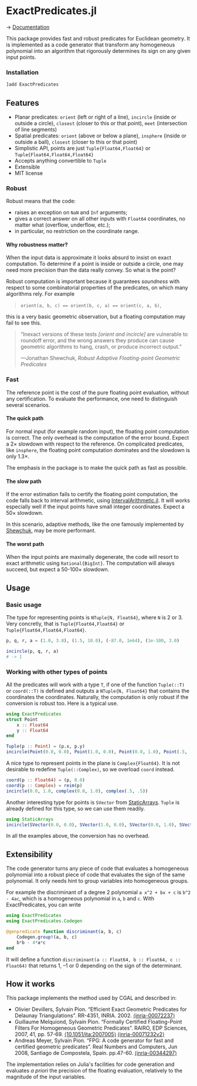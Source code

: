 # ExactPredicates.jl

→ [Documentation](https://lairez.github.io/ExactPredicates.jl/)

This package provides fast and robust predicates for Euclidean geometry. It is
implemented as a code generator that transform any homogeneous polynomial into
an algorithm that rigorously determines its sign on any given input points.

### Installation

```julia
]add ExactPredicates
```

## Features

* Planar predicates: `orient` (left or right of a line), `incircle` (inside or
  outside a circle), `closest` (closer to this or that point), `meet` (intersection of line segments)
* Spatial predicates: `orient` (above or below a plane), `insphere` (inside or
  outside a ball), `closest` (closer to this or that point)
* Simplistic API, points are just `Tuple{Float64,Float64}` or `Tuple{Float64,Float64,Float64}`
* Accepts anything convertible to `Tuple`
* Extensible
* MIT license


### Robust

Robust means that the code:

- raises an exception on `NaN` and `Inf` arguments;
- gives a correct answer on all other inputs with `Float64` coordinates, no matter what (overflow, underflow, etc.);
- in particular, no restriction on the coordinate range.


#### Why robustness matter?

When the input data is approximate it looks absurd to insist on exact
computation. To determine if a point is inside or outside a circle, one may need
more precision than the data really convey. So what is the point?

Robust computation is important because it guarantees *soundness* with respect
to some combinatorial properties of the predicates, on which many algorithms
rely. For example
> `orient(a, b, c) == orient(b, c, a) == orient(c, a, b)`,

this
is a very basic geometric observation, but a floating computation may fail to
see this.


> “Inexact versions of these tests *[orient and incircle]* are vulnerable to roundoff error, and the wrong
> answers they produce can cause geometric algorithms to hang, crash, or produce
> incorrect output.”
>
> —Jonathan Shewchuk, *Robust Adaptive Floating-point Geometric Predicates*

### Fast

The reference point is the cost of the pure floating point evaluation, without any certification.
To evaluate the performance, one need to distinguish several scenarios.

#### The quick path

For normal input (for example random input), the floating point computation is
correct. The only overhead is the computation of the error bound. Expect a 2×
slowdown with respect to the reference. On complicated predicates, like
`insphere`, the floating point computation dominates and the slowdown is only
1.3×.

The emphasis in the package is to make the quick path as fast as possible.

#### The slow path

If the error estimation fails to certify the floating point computation, the
code falls back to interval arithmetic, using [IntervalArithmetic.jl](https://github.com/JuliaIntervals/IntervalArithmetic.jl). It will works especially well if the input points have small integer coordinates.
Expect a 50× slowdown.

In this scenario, adaptive methods, like the one famously implemented by [Shewchuk](https://www.cs.cmu.edu/~quake/robust.html), may be more performant.

#### The worst path

When the input points are maximally degenerate, the code will resort to exact arithmetic using `Rational{BigInt}`.
The computation will always succeed, but expect a 50-100× slowdown.


## Usage

### Basic usage 

The type for representing points is `NTuple{N, Float64}`, where `N` is 2 or 3. Very concretly, that is `Tuple{Float64,Float64}` or `Tuple{Float64,Float64,Float64}`.

```julia
p, q, r, a = (1.0, 3.0), (1.5, 10.0), (-87.0, 1e64), (1e-100, 3.0)

incircle(p, q, r, a)
# -> 1
```

### Working with other types of points

All the predicates will work with a type `T`, if one of the function `Tuple(::T)` or
`coord(::T)` is defined and outputs a `NTuple{N, Float64}` that contains the coordinates the
coordinates. Naturally, the computation is only robust if the conversion is robust too.
Here is a typical use.

```julia
using ExactPredicates
struct Point
    x :: Float64
    y :: Float64
end

Tuple(p :: Point) = (p.x, p.y)
incircle(Point(0.0, 0.0), Point(1.0, 0.0), Point(0.0, 1.0), Point(.5, .5))
```

A nice type to represent points in the plane is `Complex{Float64}`.
It is not desirable to redefine `Tuple(::Complex)`, so we overload `coord` instead.

```julia
coord(p :: Float64) = (p, 0.0)
coord(p :: Complex) = reim(p)
incircle(0.0, 1.0, complex(0.0, 1.0), complex(.5, .5))
```

Another interesting type for points is `SVector` from [StaticArrays](https://github.com/JuliaArrays/StaticArrays.jl).
`Tuple` is already defined for this type, so we can use them readily.

```julia
using StaticArrays
incircle(SVector(0.0, 0.0), SVector(1.0, 0.0), SVector(0.0, 1.0), SVector(.5, .5))
```

In all the examples above, the conversion has no overhead.

## Extensibility

The code generator turns any piece of code that evaluates a homogeneous polynomial
into a robust piece of code that evaluates the sign of the same polynomial.
It only needs hint to group variables into homogeneous groups.

For example the discriminant of a degree 2 polynomial ``a x^2 + bx + c`` is ``b^2 - 4ac``, which is a homogeneous polynomial in ``a``, ``b`` and ``c``.
With ExactPredicates, you can write

```julia
using ExactPredicates
using ExactPredicates.Codegen

@genpredicate function discriminant(a, b, c)
    Codegen.group!(a, b, c)
    b*b - 4*a*c
end
```

It will define a function `discriminant(a :: Float64, b :: Float64, c :: Float64)` that returns 1, –1 or 0 depending on the sign of the determinant.


## How it works

This package implements the method used by CGAL and described in:

* Olivier Devillers, Sylvain Pion. “Efficient Exact Geometric Predicates for Delaunay Triangulations”. RR-4351, INRIA. 2002. [⟨inria-00072237⟩](https://hal.inria.fr/inria-00072237)
* Guillaume Melquiond, Sylvain Pion. “Formally Certified Floating-Point Filters For Homogeneous Geometric Predicates”. RAIRO, EDP Sciences, 2007, 41, pp. 57-69. [⟨10.1051/ita:2007005⟩](https://dx.doi.org/10.1051/ita:2007005) [⟨inria-00071232v2⟩](https://hal.inria.fr/inria-00071232)
* Andreas Meyer, Sylvain Pion. “FPG: A code generator for fast and certified geometric predicates”. Real Numbers and Computers, Jun 2008, Santiago de Compostela, Spain. pp.47-60. [⟨inria-00344297⟩](https://hal.inria.fr/inria-00344297)

The implementation relies on Julia's facilities for code generation and
evaluates *a priori* the precision of the floating evaluation, relatively to the
magnitude of the input variables.
